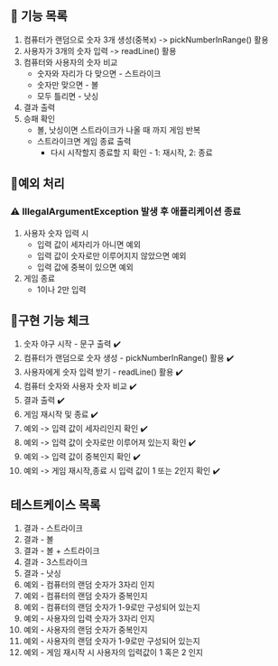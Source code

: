 ## 🚀 기능 목록
1. 컴퓨터가 랜덤으로 숫자 3개 생성(중복x) -> pickNumberInRange() 활용
2. 사용자가 3개의 숫자 입력 -> readLine() 활용
3. 컴퓨터와 사용자의 숫자 비교 
   * 숫자와 자리가 다 맞으면 - 스트라이크
   * 숫자만 맞으면 - 볼
   * 모두 틀리면 - 낫싱
4. 결과 출력
5. 승패 확인
    * 볼, 낫싱이면 스트라이크가 나올 때 까지 게임 반복
    * 스트라이크면 게임 종료 출력
      * 다시 시작할지 종료할 지 확인 - 1: 재시작, 2: 종료
      
## 🤔예외 처리 
### ⚠️ IllegalArgumentException 발생 후 애플리케이션 종료
1. 사용자 숫자 입력 시
   * 입력 값이 세자리가 아니면 예외
   * 입력 값이 숫자로만 이루어지지 않았으면 예외
   * 입력 값에 중복이 있으면 예외
2. 게임 종료
   * 1이나 2만 입력
     
## 📝구현 기능 체크 
1. 숫자 야구 시작 - 문구 출력 ✔️ 
2. 컴퓨터가 랜덤으로 숫자 생성 - pickNumberInRange() 활용 ✔️
3. 사용자에게 숫자 입력 받기 - readLine() 활용 ✔️
4. 컴퓨터 숫자와 사용자 숫자 비교 ✔️
5. 결과 출력 ✔️
6. 게임 재시작 및 종료 ✔️
7. 예외 -> 입력 값이 세자리인지 확인 ✔️
8. 예외 -> 입력 값이 숫자로만 이루어져 있는지 확인 ✔️
9. 예외 -> 입력 값이 중복인지 확인 ✔️
10. 예외 -> 게임 재시작,종료 시 입력 값이 1 또는 2인지 확인 ✔️


## 테스트케이스 목록
1. 결과 - 스트라이크 
2. 결과 - 볼
3. 결과 - 볼 + 스트라이크
4. 결과 - 3스트라이크
5. 결과 - 낫싱
6. 예외 - 컴퓨터의 랜덤 숫자가 3자리 인지
7. 예외 - 컴퓨터의 랜덤 숫자가 중복인지
8. 예외 - 컴퓨터의 랜덤 숫자가 1-9로만 구성되어 있는지
9. 예외 - 사용자의 입력 숫자가 3자리 인지
10. 예외 - 사용자의 랜덤 숫자가 중복인지 
11. 예외 - 사용자의 랜덤 숫자가 1-9로만 구성되어 있는지
12. 예외 - 게임 재시작 시 사용자의 입력값이 1 혹은 2 인지